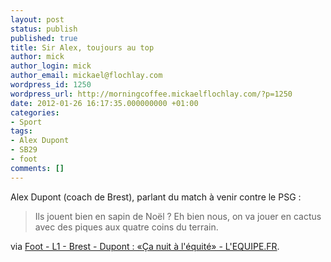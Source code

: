 ```yaml
---
layout: post
status: publish
published: true
title: Sir Alex, toujours au top
author: mick
author_login: mick
author_email: mickael@flochlay.com
wordpress_id: 1250
wordpress_url: http://morningcoffee.mickaelflochlay.com/?p=1250
date: 2012-01-26 16:17:35.000000000 +01:00
categories:
- Sport
tags:
- Alex Dupont
- SB29
- foot
comments: []
---
```

Alex Dupont (coach de Brest), parlant du match à venir contre le PSG :
<blockquote>Ils jouent bien en sapin de Noël ? Eh bien nous, on va jouer en cactus avec des piques aux quatre coins du terrain.</blockquote>
via <a href="http://www.lequipe.fr/Football/Actualites/Dupont-ca-nuit-a-l-equite/258405#xtor=RSS-1">Foot - L1 - Brest - Dupont : «Ça nuit à l'équité» - L'EQUIPE.FR</a>.
